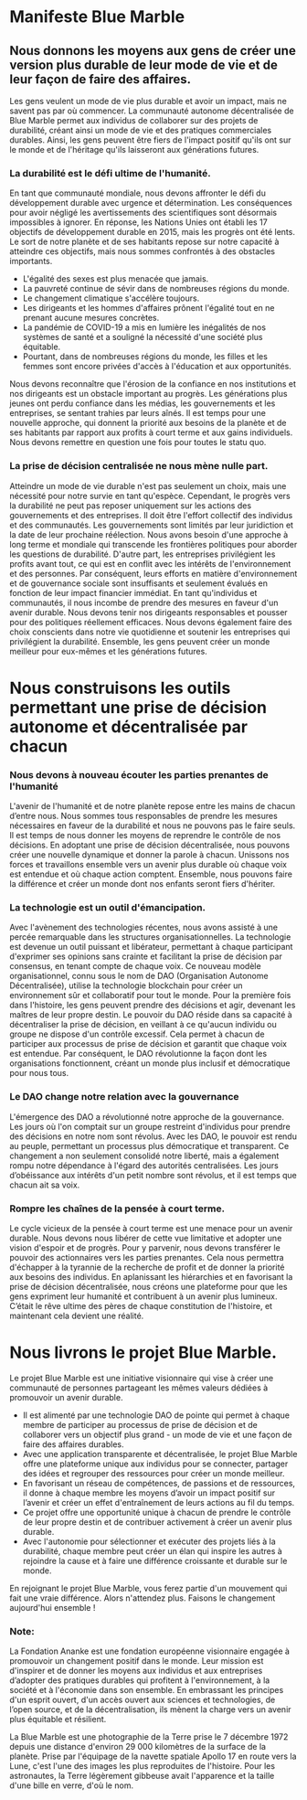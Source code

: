 # Manifeste Blue Marble
## Nous donnons les moyens aux gens de créer une version plus durable de leur mode de vie et de leur façon de faire des affaires. 
Les gens veulent un mode de vie plus durable et avoir un impact, mais ne savent pas par où commencer. La communauté autonome décentralisée de Blue Marble permet aux individus de collaborer sur des projets de durabilité, créant ainsi un mode de vie et des pratiques commerciales durables. Ainsi, les gens peuvent être fiers de l'impact positif qu'ils ont sur le monde et de l'héritage qu'ils laisseront aux générations futures.
### La durabilité est le défi ultime de l'humanité.
En tant que communauté mondiale, nous devons affronter le défi du développement durable avec urgence et détermination. Les conséquences pour avoir négligé les avertissements des scientifiques sont désormais impossibles à ignorer. En réponse, les Nations Unies ont établi les 17 objectifs de développement durable en 2015, mais les progrès ont été lents. Le sort de notre planète et de ses habitants repose sur notre capacité à atteindre ces objectifs, mais nous sommes confrontés à des obstacles importants.
* L'égalité des sexes est plus menacée que jamais.
* La pauvreté continue de sévir dans de nombreuses régions du monde.
* Le changement climatique s'accélère toujours.
* Les dirigeants et les hommes d'affaires prônent l'égalité tout en ne prenant aucune mesures concrètes.
* La pandémie de COVID-19 a mis en lumière les inégalités de nos systèmes de santé et a souligné la nécessité d'une société plus équitable.
* Pourtant, dans de nombreuses régions du monde, les filles et les femmes sont encore privées d'accès à l'éducation et aux opportunités.

Nous devons reconnaître que l'érosion de la confiance en nos institutions et nos dirigeants est un obstacle important au progrès. Les générations plus jeunes ont perdu confiance dans les médias, les gouvernements et les entreprises, se sentant trahies par leurs aînés. Il est temps pour une nouvelle approche, qui donnent la priorité aux besoins de la planète et de ses habitants par rapport aux profits à court terme et aux gains individuels. Nous devons remettre en question une fois pour toutes le statu quo.
### La prise de décision centralisée ne nous mène nulle part.
Atteindre un mode de vie durable n'est pas seulement un choix, mais une nécessité pour notre survie en tant qu'espèce. Cependant, le progrès vers la durabilité ne peut pas reposer uniquement sur les actions des gouvernements et des entreprises. Il doit être l'effort collectif des individus et des communautés.
Les gouvernements sont limités par leur juridiction et la date de leur prochaine réélection. Nous avons besoin d'une approche à long terme et mondiale qui transcende les frontières politiques pour aborder les questions de durabilité.
D'autre part, les entreprises privilégient les profits avant tout, ce qui est en conflit avec les intérêts de l'environnement et des personnes. Par conséquent, leurs efforts en matière d'environnement et de gouvernance sociale sont insuffisants et seulement évalués en fonction de leur impact financier immédiat.
En tant qu'individus et communautés, il nous incombe de prendre des mesures en faveur d'un avenir durable. Nous devons tenir nos dirigeants responsables et pousser pour des politiques réellement efficaces. Nous devons également faire des choix conscients dans notre vie quotidienne et soutenir les entreprises qui privilégient la durabilité. Ensemble, les gens peuvent créer un monde meilleur pour eux-mêmes et les générations futures.
# Nous construisons les outils permettant une prise de décision autonome et décentralisée par chacun
### Nous devons à nouveau écouter les parties prenantes de l'humanité
L'avenir de l'humanité et de notre planète repose entre les mains de chacun d’entre nous. Nous sommes tous responsables de prendre les mesures nécessaires en faveur de la durabilité et nous ne pouvons pas le faire seuls. Il est temps de nous donner les moyens de reprendre le contrôle de nos décisions. En adoptant une prise de décision décentralisée, nous pouvons créer une nouvelle dynamique et donner la parole à chacun. Unissons nos forces et travaillons ensemble vers un avenir plus durable où chaque voix est entendue et où chaque action comptent. Ensemble, nous pouvons faire la différence et créer un monde dont nos enfants seront fiers d'hériter.
### La technologie est un outil d'émancipation.
Avec l'avènement des technologies récentes, nous avons assisté à une percée remarquable dans les structures organisationnelles. La technologie est devenue un outil puissant et libérateur, permettant à chaque participant d'exprimer ses opinions sans crainte et facilitant la prise de décision par consensus, en tenant compte de chaque voix. Ce nouveau modèle organisationnel, connu sous le nom de DAO (Organisation Autonome Décentralisée), utilise la technologie blockchain pour créer un environnement sûr et collaboratif pour tout le monde. Pour la première fois dans l'histoire, les gens peuvent prendre des décisions et agir, devenant les maîtres de leur propre destin. Le pouvoir du DAO réside dans sa capacité à décentraliser la prise de décision, en veillant à ce qu'aucun individu ou groupe ne dispose d'un contrôle excessif. Cela permet à chacun de participer aux processus de prise de décision et garantit que chaque voix est entendue. Par conséquent, le DAO révolutionne la façon dont les organisations fonctionnent, créant un monde plus inclusif et démocratique pour nous tous.
### Le DAO change notre relation avec la gouvernance
L'émergence des DAO a révolutionné notre approche de la gouvernance. Les jours où l'on comptait sur un groupe restreint d'individus pour prendre des décisions en notre nom sont révolus. Avec les DAO, le pouvoir est rendu au peuple, permettant un processus plus démocratique et transparent. Ce changement a non seulement consolidé notre liberté, mais a également rompu notre dépendance à l'égard des autorités centralisées. Les jours d’obéissance aux intérêts d'un petit nombre sont révolus, et il est temps que chacun ait sa voix.
### Rompre les chaînes de la pensée à court terme.
Le cycle vicieux de la pensée à court terme est une menace pour un avenir durable. Nous devons nous libérer de cette vue limitative et adopter une vision d'espoir et de progrès. Pour y parvenir, nous devons transférer le pouvoir des actionnaires vers les parties prenantes. Cela nous permettra d'échapper à la tyrannie de la recherche de profit et de donner la priorité aux besoins des individus. En aplanissant les hiérarchies et en favorisant la prise de décision décentralisée, nous créons une plateforme pour que les gens expriment leur humanité et contribuent à un avenir plus lumineux. C’était le rêve ultime des pères de chaque constitution de l'histoire, et maintenant cela devient une réalité.
# Nous livrons le projet Blue Marble.
Le projet Blue Marble est une initiative visionnaire qui vise à créer une communauté de personnes partageant les mêmes valeurs dédiées à promouvoir un avenir durable.
* Il est alimenté par une technologie DAO de pointe qui permet à chaque membre de participer au processus de prise de décision et de collaborer vers un objectif plus grand - un mode de vie et une façon de faire des affaires durables.
* Avec une application transparente et décentralisée, le projet Blue Marble offre une plateforme unique aux individus pour se connecter, partager des idées et regrouper des ressources pour créer un monde meilleur.
* En favorisant un réseau de compétences, de passions et de ressources, il donne à chaque membre les moyens d’avoir un impact positif sur l’avenir et créer un effet d'entraînement de leurs actions au fil du temps.
* Ce projet offre une opportunité unique à chacun de prendre le contrôle de leur propre destin et de contribuer activement à créer un avenir plus durable.
* Avec l'autonomie pour sélectionner et exécuter des projets liés à la durabilité, chaque membre peut créer un élan qui inspire les autres à rejoindre la cause et à faire une différence croissante et durable sur le monde.

En rejoignant le projet Blue Marble, vous ferez partie d'un mouvement qui fait une vraie différence. 
Alors n'attendez plus. Faisons le changement aujourd'hui ensemble !

### Note:

La Fondation Ananke est une fondation européenne visionnaire engagée à promouvoir un changement positif dans le monde. Leur mission est d'inspirer et de donner les moyens aux individus et aux entreprises d’adopter des pratiques durables qui profitent à l'environnement, à la société et à l'économie dans son ensemble. En embrassant les principes d'un esprit ouvert, d'un accès ouvert aux sciences et technologies, de l’open source, et de la décentralisation, ils mènent la charge vers un avenir plus équitable et résilient.

La Blue Marble est une photographie de la Terre prise le 7 décembre 1972 depuis une distance d'environ 29 000 kilomètres de la surface de la planète. Prise par l'équipage de la navette spatiale Apollo 17 en route vers la Lune, c'est l'une des images les plus reproduites de l'histoire.
Pour les astronautes, la Terre légèrement gibbeuse avait l'apparence et la taille d'une bille en verre, d'où le nom.
